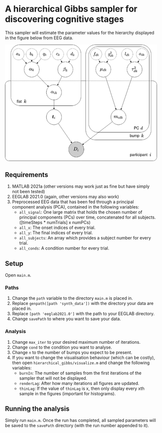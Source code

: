 # A hierarchical Gibbs sampler for discovering cognitive stages

This sampler will estimate the parameter values for the hierarchy displayed in the figure below from EEG data.

![parameter hierarchy](graphical_model_2.png)

## Requirements

1. MATLAB 2021a (other versions may work just as fine but have simply not been tested)
2. EEGLAB 2021.0 (again, other versions may also work)
3. Preprocessed EEG data that has been fed through a principal component analysis (PCA), contained in the following variables:
    * `all_signal`: One large matrix that holds the chosen number of principal components (PCs) over time, concatenated for all subjects. ([timeSteps * numTrials] x numPCs)
    * `all_x`: The onset indices of every trial.
    * `all_y`: The final indices of every trial.
    * `all_subjects`: An array which provides a subject number for every trial.
    * `all_conds`: A condition number for every trial.

## Setup

Open `main.m`.

### Paths

1. Change the `path` variable to the directory `main.m` is placed in.
2. Replace `genpath([path 'synth_data'])` with the directory your data are placed in.
3. Replace `[path 'eeglab2021.0']` with the path to your EEGLAB directory.
4. Change `savePath` to where you want to save your data.

### Analysis

1. Change `max_iter` to your desired maximum number of iterations.
2. Change `cond` to the condition you want to analyse.
3. Change `n` to the number of bumps you expect to be present.
4. If you want to change the visualisation behaviour (which can be costly), then open `hierarchical_gibbs/visualize.m` and change the following variables:
    * `burnIn`: The number of samples from the first iterations of the sampler that will not be displayed.
    * `renderLag`: After how many iterations all figures are updated.
    * `thinLag`: If the value of `thinLag` is x, then only display every xth sample in the figures (important for histograms).

## Running the analysis

Simply run `main.m`. Once the run has completed, all sampled parameters will be saved to the `savePath` directory (with the run number appended to it).
